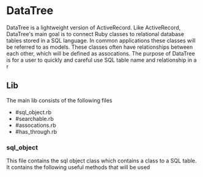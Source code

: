 # DataTree


DataTree is a lightweight version of ActiveRecord.  Like ActiveRecord, DataTree's main goal is to connect Ruby classes to relational database tables stored in a SQL language.  In common applications these classes will be referred to as models.  These classes often have relationships between each other, which will be defined as assocations.   The purpose of DataTree is for a user to quickly and careful use SQL table name and relationship in a r


## Lib

The main lib consists of the following files
  * #sql_object.rb
  * #searchable.rb
  * #assocations.rb
  * #has_through.rb

### sql_object

This file contains the sql object class which contains a class to a SQL table.  It contains the following useful methods that will be used 
